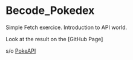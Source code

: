 # Becode_Pokedex

Simple Fetch exercice. Introduction to API world.

Look at the result on the [GitHub Page]

s/o [PokeAPI](https://pokeapi.co/)
